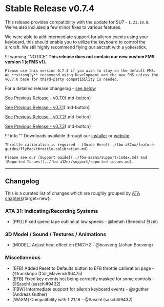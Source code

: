 # Stable Release v0.7.4

This release provides compatibility with the update for SU7 - `1.21.18.0`. We've also included a few minor fixes to various features.

We were able to add intermediate support for aileron events using your keyboard, this should enable you to utilize the keyboard to control the aircraft. We still highly recommend flying our aircraft with a yoke/stick.

!!! warning "NOTICE"
    **This release does not contain our new custom FMS version 1 (cFMS v1).**

    Please use this version 0.7.4 if you wish to stay on the default FMS. We **strongly** recommend using Development and the new FMS unless the v0.7.0 base for third-party compatibility is needed.

For a detailed release changelog - [see below](#changelog)

[See Previous Release - v0.7.0](v070.md){.md-button}

[See Previous Release - v0.7.1](v071.md){.md-button}

[See Previous Release - v0.7.2](v072.md){.md-button}

[See Previous Release - v0.7.3](v073.md){.md-button}

!!! info ""
    Downloads available through our [installer](../fbw-a32nx/installation.md) or [website](https://flybywiresim.com/a32nx/#download).

    Throttle calibration is required - [Guide Here](../fbw-a32nx/feature-guides/flyPad/throttle-calibration.md).

    Please see our [Support Guide](../fbw-a32nx/support/index.md) and [Reported Issues](../fbw-a32nx/support/reported-issues.md).

---

<!--Marketing info if required / photos-->

<link rel="stylesheet" href="/../stylesheets/release-notes.css">

## Changelog

This is a curated list of changes which are roughly grouped by [ATA chapters](https://en.wikipedia.org/wiki/ATA_100){target=new}.

<!--<span class="feature">&starf;</span> represent new features and functions.<br/>-->
<!--Other lines represent improvements, bug fixes or other changes.-->
<!--<span class="feature">&starf;</span> First implementation of automatic pressurization system <span class="author"> <span class="author"> - @MJuhe (Miquel)</span>-->

### ATA 31: Indicating/Recording Systems

- [PFD] Fixed speed tape outline at low speeds <span class="author"> - @beheh (Benedict Etzel)</span>

### 3D Model / Sound / Textures / Animations

- [MODEL] Adjust heat effect on ENG1+2 <span class="author"> - @bouveng (Johan Bouveng)</span>

### Miscellaneous

- [EFB] Added Reset to Defaults button to EFB throttle calibration page <span class="author"> - @frankkopp (Cdr_Maverick#6475)</span>
- [EFB] Fixed key events not being correctly masked for some controls <span class="author"> - @Saschl (saschl#9432)</span>
- [FBW] Intermediate support for aileron keyboard events <span class="author"> - @aguther (Andreas Guther)</span>
- [WASM] Compatibility with 1.21.18 <span class="author"> - @Saschl (saschl#9432)</span>

